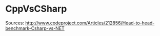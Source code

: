 CppVsCSharp
===========
Sources:
http://www.codeproject.com/Articles/212856/Head-to-head-benchmark-Csharp-vs-NET
